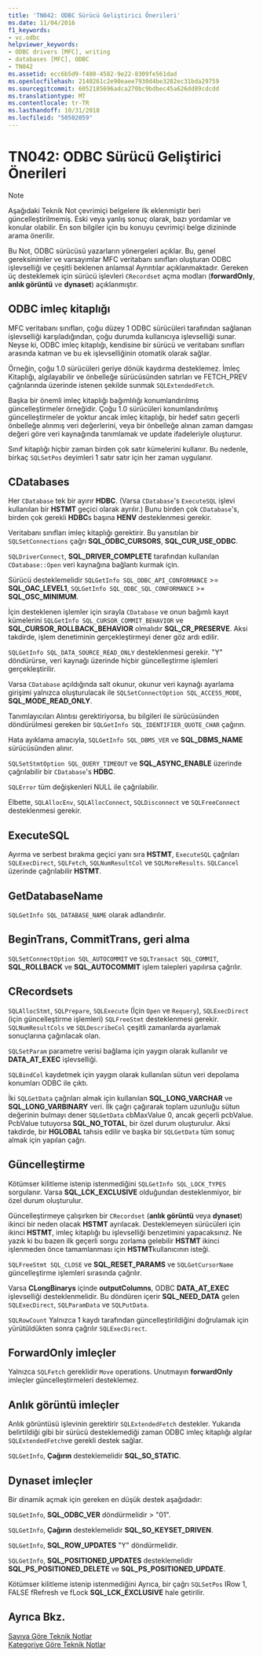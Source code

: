```yaml
---
title: 'TN042: ODBC Sürücü Geliştirici Önerileri'
ms.date: 11/04/2016
f1_keywords:
- vc.odbc
helpviewer_keywords:
- ODBC drivers [MFC], writing
- databases [MFC], ODBC
- TN042
ms.assetid: ecc6b5d9-f480-4582-9e22-8309fe561dad
ms.openlocfilehash: 2140261c2e90eaee7930d4be3282ec31bda29759
ms.sourcegitcommit: 6052185696adca270bc9bdbec45a626dd89cdcdd
ms.translationtype: MT
ms.contentlocale: tr-TR
ms.lasthandoff: 10/31/2018
ms.locfileid: "50502059"
---
```

# <a name="tn042-odbc-driver-developer-recommendations"></a>TN042: ODBC Sürücü Geliştirici Önerileri

> [!NOTE]
>  Aşağıdaki Teknik Not çevrimiçi belgelere ilk eklenmiştir beri güncelleştirilmemiş. Eski veya yanlış sonuç olarak, bazı yordamlar ve konular olabilir. En son bilgiler için bu konuyu çevrimiçi belge dizininde arama önerilir.

Bu Not, ODBC sürücüsü yazarların yönergeleri açıklar. Bu, genel gereksinimler ve varsayımlar MFC veritabanı sınıfları oluşturan ODBC işlevselliği ve çeşitli beklenen anlamsal Ayrıntılar açıklanmaktadır. Gereken üç desteklemek için sürücü işlevleri `CRecordset` açma modları (**forwardOnly**, **anlık görüntü** ve **dynaset**) açıklanmıştır.

## <a name="odbcs-cursor-library"></a>ODBC imleç kitaplığı

MFC veritabanı sınıfları, çoğu düzey 1 ODBC sürücüleri tarafından sağlanan işlevselliği karşıladığından, çoğu durumda kullanıcıya işlevselliği sunar. Neyse ki, ODBC imleç kitaplığı, kendisine bir sürücü ve veritabanı sınıfları arasında katman ve bu ek işlevselliğinin otomatik olarak sağlar.

Örneğin, çoğu 1.0 sürücüleri geriye dönük kaydırma desteklemez. İmleç Kitaplığı, algılayabilir ve önbelleğe sürücüsünden satırları ve FETCH_PREV çağrılarında üzerinde istenen şekilde sunmak `SQLExtendedFetch`.

Başka bir önemli imleç kitaplığı bağımlılığı konumlandırılmış güncelleştirmeler örneğidir. Çoğu 1.0 sürücüleri konumlandırılmış güncelleştirmeler de yoktur ancak imleç kitaplığı, bir hedef satırı geçerli önbelleğe alınmış veri değerlerini, veya bir önbelleğe alınan zaman damgası değeri göre veri kaynağında tanımlamak ve update ifadeleriyle oluşturur.

Sınıf kitaplığı hiçbir zaman birden çok satır kümelerini kullanır. Bu nedenle, birkaç `SQLSetPos` deyimleri 1 satır satır için her zaman uygulanır.

## <a name="cdatabases"></a>CDatabases

Her `CDatabase` tek bir ayırır **HDBC**. (Varsa `CDatabase`'s `ExecuteSQL` işlevi kullanılan bir **HSTMT** geçici olarak ayrılır.) Bunu birden çok `CDatabase`'s, birden çok gerekli **HDBC**s başına **HENV** desteklenmesi gerekir.

Veritabanı sınıfları imleç kitaplığı gerektirir. Bu yansıtılan bir `SQLSetConnections` çağrı **SQL_ODBC_CURSORS**, **SQL_CUR_USE_ODBC**.

`SQLDriverConnect`, **SQL_DRIVER_COMPLETE** tarafından kullanılan `CDatabase::Open` veri kaynağına bağlantı kurmak için.

Sürücü desteklemelidir `SQLGetInfo SQL_ODBC_API_CONFORMANCE`  >=  **SQL_OAC_LEVEL1**, `SQLGetInfo SQL_ODBC_SQL_CONFORMANCE`  >=  **SQL_OSC_MINIMUM**.

İçin desteklenen işlemler için sırayla `CDatabase` ve onun bağımlı kayıt kümelerini `SQLGetInfo SQL_CURSOR_COMMIT_BEHAVIOR` ve **SQL_CURSOR_ROLLBACK_BEHAVIOR** olmalıdır **SQL_CR_PRESERVE**. Aksi takdirde, işlem denetiminin gerçekleştirmeyi dener göz ardı edilir.

`SQLGetInfo SQL_DATA_SOURCE_READ_ONLY` desteklenmesi gerekir. "Y" döndürürse, veri kaynağı üzerinde hiçbir güncelleştirme işlemleri gerçekleştirilir.

Varsa `CDatabase` açıldığında salt okunur, okunur veri kaynağı ayarlama girişimi yalnızca oluşturulacak ile `SQLSetConnectOption SQL_ACCESS_MODE`, **SQL_MODE_READ_ONLY**.

Tanımlayıcıları Alıntısı gerektiriyorsa, bu bilgileri ile sürücüsünden döndürülmesi gereken bir `SQLGetInfo SQL_IDENTIFIER_QUOTE_CHAR` çağırın.

Hata ayıklama amacıyla, `SQLGetInfo SQL_DBMS_VER` ve **SQL_DBMS_NAME** sürücüsünden alınır.

`SQLSetStmtOption SQL_QUERY_TIMEOUT` ve **SQL_ASYNC_ENABLE** üzerinde çağrılabilir bir `CDatabase`'s **HDBC**.

`SQLError` tüm değişkenleri NULL ile çağrılabilir.

Elbette, `SQLAllocEnv`, `SQLAllocConnect`, `SQLDisconnect` ve `SQLFreeConnect` desteklenmesi gerekir.

## <a name="executesql"></a>ExecuteSQL

Ayırma ve serbest bırakma geçici yanı sıra **HSTMT**, `ExecuteSQL` çağrıları `SQLExecDirect`, `SQLFetch`, `SQLNumResultCol` ve `SQLMoreResults`. `SQLCancel` üzerinde çağrılabilir **HSTMT**.

## <a name="getdatabasename"></a>GetDatabaseName

`SQLGetInfo SQL_DATABASE_NAME` olarak adlandırılır.

## <a name="begintrans-committrans-rollback"></a>BeginTrans, CommitTrans, geri alma

`SQLSetConnectOption SQL_AUTOCOMMIT` ve `SQLTransact SQL_COMMIT`, **SQL_ROLLBACK** ve **SQL_AUTOCOMMIT** işlem talepleri yapılırsa çağrılır.

## <a name="crecordsets"></a>CRecordsets

`SQLAllocStmt`, `SQLPrepare`, `SQLExecute` (İçin `Open` ve `Requery`), `SQLExecDirect` (için güncelleştirme işlemleri) `SQLFreeStmt` desteklenmesi gerekir. `SQLNumResultCols` ve `SQLDescribeCol` çeşitli zamanlarda ayarlamak sonuçlarına çağırılacak olan.

`SQLSetParam` parametre verisi bağlama için yaygın olarak kullanılır ve **DATA_AT_EXEC** işlevselliği.

`SQLBindCol` kaydetmek için yaygın olarak kullanılan sütun veri depolama konumları ODBC ile çıktı.

İki `SQLGetData` çağrıları almak için kullanılan **SQL_LONG_VARCHAR** ve **SQL_LONG_VARBINARY** veri. İlk çağrı çağırarak toplam uzunluğu sütun değerinin bulmayı dener `SQLGetData` cbMaxValue 0, ancak geçerli pcbValue. PcbValue tutuyorsa **SQL_NO_TOTAL**, bir özel durum oluşturulur. Aksi takdirde, bir **HGLOBAL** tahsis edilir ve başka bir `SQLGetData` tüm sonuç almak için yapılan çağrı.

## <a name="updating"></a>Güncelleştirme

Kötümser kilitleme istenip istenmediğini `SQLGetInfo SQL_LOCK_TYPES` sorgulanır. Varsa **SQL_LCK_EXCLUSIVE** olduğundan desteklenmiyor, bir özel durum oluşturulur.

Güncelleştirmeye çalışırken bir `CRecordset` (**anlık görüntü** veya **dynaset**) ikinci bir neden olacak **HSTMT** ayrılacak. Desteklemeyen sürücüleri için ikinci **HSTMT**, imleç kitaplığı bu işlevselliği benzetimini yapacaksınız. Ne yazık ki bu bazen ilk geçerli sorgu zorlama gelebilir **HSTMT** ikinci işlenmeden önce tamamlanması için **HSTMT**kullanıcının isteği.

`SQLFreeStmt SQL_CLOSE` ve **SQL_RESET_PARAMS** ve `SQLGetCursorName` güncelleştirme işlemleri sırasında çağrılır.

Varsa **CLongBinarys** içinde **outputColumns**, ODBC **DATA_AT_EXEC** işlevselliği desteklenmelidir. Bu döndüren içerir **SQL_NEED_DATA** gelen `SQLExecDirect`, `SQLParamData` ve `SQLPutData`.

`SQLRowCount` Yalnızca 1 kaydı tarafından güncelleştirildiğini doğrulamak için yürütüldükten sonra çağrılır `SQLExecDirect`.

## <a name="forwardonly-cursors"></a>ForwardOnly imleçler

Yalnızca `SQLFetch` gereklidir `Move` operations. Unutmayın **forwardOnly** imleçler güncelleştirmeleri desteklemez.

## <a name="snapshot-cursors"></a>Anlık görüntü imleçler

Anlık görüntüsü işlevinin gerektirir `SQLExtendedFetch` destekler. Yukarıda belirtildiği gibi bir sürücü desteklemediği zaman ODBC imleç kitaplığı algılar `SQLExtendedFetch`ve gerekli destek sağlar.

`SQLGetInfo`, **Çağırın** desteklemelidir **SQL_SO_STATIC**.

## <a name="dynaset-cursors"></a>Dynaset imleçler

Bir dinamik açmak için gereken en düşük destek aşağıdadır:

`SQLGetInfo`, **SQL_ODBC_VER** döndürmelidir > "01".

`SQLGetInfo`, **Çağırın** desteklemelidir **SQL_SO_KEYSET_DRIVEN**.

`SQLGetInfo`, **SQL_ROW_UPDATES** "Y" döndürmelidir.

`SQLGetInfo`, **SQL_POSITIONED_UPDATES** desteklemelidir **SQL_PS_POSITIONED_DELETE** ve **SQL_PS_POSITIONED_UPDATE**.

Kötümser kilitleme istenip istenmediğini Ayrıca, bir çağrı `SQLSetPos` IRow 1, FALSE fRefresh ve fLock **SQL_LCK_EXCLUSIVE** hale getirilir.

## <a name="see-also"></a>Ayrıca Bkz.

[Sayıya Göre Teknik Notlar](../mfc/technical-notes-by-number.md)<br/>
[Kategoriye Göre Teknik Notlar](../mfc/technical-notes-by-category.md)

